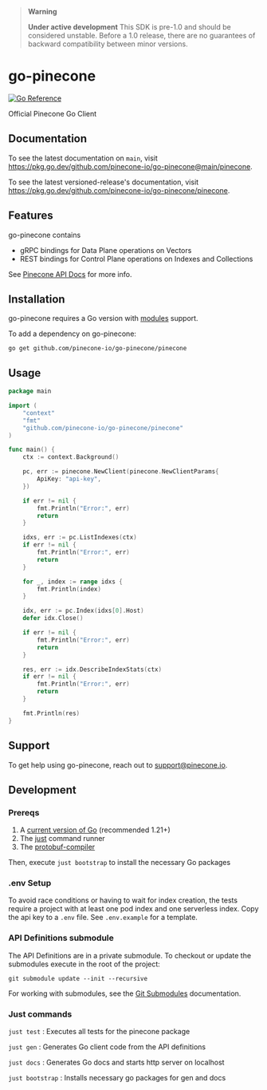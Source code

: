 > **Warning**
>
> **Under active development** This SDK is pre-1.0 and should be considered unstable. Before a 1.0 release, there are
> no guarantees of backward compatibility between minor versions.

# go-pinecone

[![Go Reference](https://pkg.go.dev/badge/github.com/pinecone-io/go-pinecone.svg)](https://pkg.go.dev/github.com/pinecone-io/go-pinecone@main/pinecone)

Official Pinecone Go Client

## Documentation

To see the latest documentation on `main`, visit https://pkg.go.dev/github.com/pinecone-io/go-pinecone@main/pinecone.

To see the latest versioned-release's documentation,
visit https://pkg.go.dev/github.com/pinecone-io/go-pinecone/pinecone.

## Features

go-pinecone contains

- gRPC bindings for Data Plane operations on Vectors
- REST bindings for Control Plane operations on Indexes and Collections

See [Pinecone API Docs](https://docs.pinecone.io/reference/) for more info.

## Installation

go-pinecone requires a Go version with [modules](https://go.dev/wiki/Modules) support.

To add a dependency on go-pinecone:

```shell
go get github.com/pinecone-io/go-pinecone/pinecone
```

## Usage

```go
package main

import (
	"context"
	"fmt"
	"github.com/pinecone-io/go-pinecone/pinecone"
)

func main() {
	ctx := context.Background()

	pc, err := pinecone.NewClient(pinecone.NewClientParams{
		ApiKey: "api-key",
	})

	if err != nil {
		fmt.Println("Error:", err)
		return
	}

	idxs, err := pc.ListIndexes(ctx)
	if err != nil {
		fmt.Println("Error:", err)
		return
	}

	for _, index := range idxs {
		fmt.Println(index)
	}

	idx, err := pc.Index(idxs[0].Host)
	defer idx.Close()

	if err != nil {
		fmt.Println("Error:", err)
		return
	}

	res, err := idx.DescribeIndexStats(ctx)
	if err != nil {
		fmt.Println("Error:", err)
		return
	}

	fmt.Println(res)
}
```

## Support

To get help using go-pinecone, reach out to support@pinecone.io.

## Development

### Prereqs

1. A [current version of Go](https://go.dev/doc/install) (recommended 1.21+)
2. The [just](https://github.com/casey/just?tab=readme-ov-file#installation) command runner
3. The [protobuf-compiler](https://grpc.io/docs/protoc-installation/)

Then, execute `just bootstrap` to install the necessary Go packages

### .env Setup

To avoid race conditions or having to wait for index creation, the tests require a project with at least one pod index
and one serverless index. Copy the api key to a `.env` file. See `.env.example` for a template.

### API Definitions submodule

The API Definitions are in a private submodule. To checkout or update the submodules execute in the root of the project:

```shell
git submodule update --init --recursive
```

For working with submodules, see the [Git Submodules](https://git-scm.com/book/en/v2/Git-Tools-Submodules)
documentation.

### Just commands

`just test` : Executes all tests for the pinecone package

`just gen` : Generates Go client code from the API definitions

`just docs` : Generates Go docs and starts http server on localhost

`just bootstrap` : Installs necessary go packages for gen and docs
